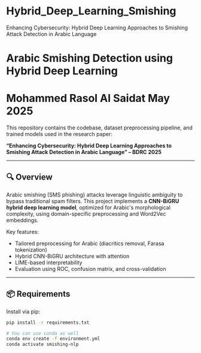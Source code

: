 # Hybrid_Deep_Learning_Smishing
Enhancing Cybersecurity: Hybrid Deep Learning Approaches to Smishing Attack Detection in Arabic Language
#  Arabic Smishing Detection using Hybrid Deep Learning
# Mohammed Rasol Al Saidat May 2025

This repository contains the codebase, dataset preprocessing pipeline, and trained models used in the research paper:

**“Enhancing Cybersecurity: Hybrid Deep Learning Approaches to Smishing Attack Detection in Arabic Language” – BDRC 2025**

---

## 🔍 Overview

Arabic smishing (SMS phishing) attacks leverage linguistic ambiguity to bypass traditional spam filters. This project implements a **CNN-BiGRU hybrid deep learning model**, optimized for Arabic's morphological complexity, using domain-specific preprocessing and Word2Vec embeddings.

Key features:
- Tailored preprocessing for Arabic (diacritics removal, Farasa tokenization)
- Hybrid CNN-BiGRU architecture with attention
- LIME-based interpretability
- Evaluation using ROC, confusion matrix, and cross-validation

---

## 📦 Requirements

Install via pip:

```bash
pip install -r requirements.txt

# You can use conda as well
conda env create -f environment.yml
conda activate smishing-nlp
